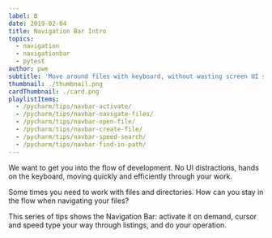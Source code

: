 ```yaml
---
label: B
date: 2019-02-04
title: Navigation Bar Intro
topics:
  - navigation
  - navigationbar
  - pytest
author: pwe
subtitle: 'Move around files with keyboard, without wasting screen UI space'
thumbnail: ./thumbnail.png
cardThumbnail: ./card.png
playlistItems:
  - /pycharm/tips/navbar-activate/
  - /pycharm/tips/navbar-navigate-files/
  - /pycharm/tips/navbar-open-file/
  - /pycharm/tips/navbar-create-file/
  - /pycharm/tips/navbar-speed-search/
  - /pycharm/tips/navbar-find-in-path/
---
```


We want to get you into the flow of development. No UI distractions, hands
on the keyboard, moving quickly and efficiently through your work.

Some times you need to work with files and directories. How can you stay
in the flow when navigating your files?

This series of tips shows the Navigation Bar: activate it on demand, cursor
and speed type your way through listings, and do your operation.
